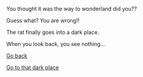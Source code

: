 You thought it was the way to wonderland did you??

Guess what? You are wrong!!

The rat finally goes into a dark place.

When you look back, you see nothing...

[Go back](die/die.md)

[Go to that dark place](dream/dream.md)